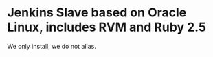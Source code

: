 # Jenkins Slave based on Oracle Linux, includes RVM and Ruby 2.5

We only install, we do not alias.
